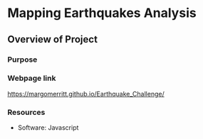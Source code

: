 # Mapping Earthquakes Analysis

## Overview of Project

### Purpose

### Webpage link

https://margomerritt.github.io/Earthquake_Challenge/

### Resources
* Software: Javascript 
